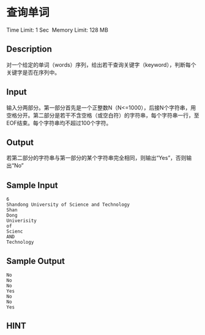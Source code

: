 # 查询单词
Time Limit: 1 Sec  Memory Limit: 128 MB


## Description
对一个给定的单词（words）序列，给出若干查询关键字（keyword），判断每个关键字是否在序列中。


## Input
输入分两部分。第一部分首先是一个正整数N（N<=1000），后接N个字符串，用空格分开。第二部分是若干不含空格（或空白符）的字符串，每个字符串一行，至EOF结束。每个字符串均不超过100个字符。



## Output
若第二部分的字符串与第一部分的某个字符串完全相同，则输出“Yes”，否则输出“No”



## Sample Input
```
6
Shandong University of Science and Technology
Shan
Dong
Univerisity
of
Scienc
AND
Technology
```
## Sample Output
```
No
No
No
Yes
No
No
Yes

```

## HINT
